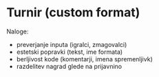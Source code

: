 # Turnir (custom format)

Naloge:
- preverjanje inputa (igralci, zmagovalci)
- estetski popravki (tekst, ime formata)
- berljivost kode (komentarji, imena spremenljivk)
- razdelitev nagrad glede na prijavnino